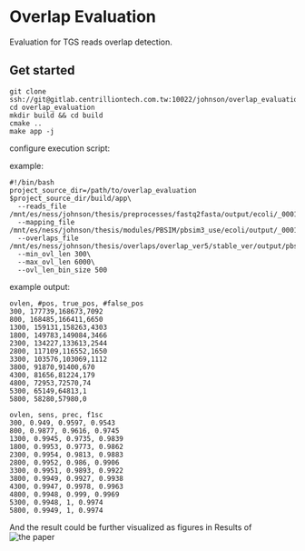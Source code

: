 # Overlap Evaluation

Evaluation for TGS reads overlap detection.

## Get started

```
git clone ssh://git@gitlab.centrilliontech.com.tw:10022/johnson/overlap_evaluation.git
cd overlap_evaluation
mkdir build && cd build
cmake ..
make app -j
```

configure execution script:

example:
```
#!/bin/bash
project_source_dir=/path/to/overlap_evaluation
$project_source_dir/build/app\
  --reads_file /mnt/es/ness/johnson/thesis/preprocesses/fastq2fasta/output/ecoli/_0001.fasta\
  --mapping_file /mnt/es/ness/johnson/thesis/modules/PBSIM/pbsim3_use/ecoli/output/_0001.maf\
  --overlaps_file /mnt/es/ness/johnson/thesis/overlaps/overlap_ver5/stable_ver/output/pbsim/ecoli/_0001/res.ovl\
  --min_ovl_len 300\
  --max_ovl_len 6000\
  --ovl_len_bin_size 500
```

example output:

```
ovlen, #pos, true_pos, #false_pos
300, 177739,168673,7092
800, 168485,166411,6650
1300, 159131,158263,4303
1800, 149783,149084,3466
2300, 134227,133613,2544
2800, 117109,116552,1650
3300, 103576,103069,1112
3800, 91870,91400,670
4300, 81656,81224,179
4800, 72953,72570,74
5300, 65149,64813,1
5800, 58280,57980,0

ovlen, sens, prec, f1sc
300, 0.949, 0.9597, 0.9543
800, 0.9877, 0.9616, 0.9745
1300, 0.9945, 0.9735, 0.9839
1800, 0.9953, 0.9773, 0.9862
2300, 0.9954, 0.9813, 0.9883
2800, 0.9952, 0.986, 0.9906
3300, 0.9951, 0.9893, 0.9922
3800, 0.9949, 0.9927, 0.9938
4300, 0.9947, 0.9978, 0.9963
4800, 0.9948, 0.999, 0.9969
5300, 0.9948, 1, 0.9974
5800, 0.9949, 1, 0.9974
```

And the result could be further visualized as figures in Results of ![the paper](https://drive.google.com/file/d/1W2BfU8hhQ_vPABtiED_d9jeyAClUYTBT/view?usp=sharing)
